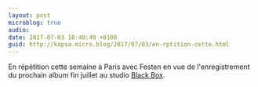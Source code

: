 ```yaml
---
layout: post
microblog: true
audio: 
date: 2017-07-03 18:40:49 +0100
guid: http://kapsa.micro.blog/2017/07/03/en-rptition-cette.html
---
```

En répétition cette semaine à Paris avec Festen en vue de l'enregistrement du prochain album fin juillet au studio [Black Box](http://studioblackbox.fr/Studio_Black_Box_Enter/Black_Box_-_english_french.html).
